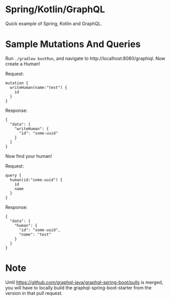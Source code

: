 # Spring/Kotlin/GraphQL
Quick example of Spring, Kotlin and GraphQL. 

# Sample Mutations And Queries
Run `./gradlew bootRun`, and navigate to http://localhost:8080/graphiql. Now create a Human!

Request:
```
mutation {
  writeHuman(name:"test") {
    id
  }
}
```

Response:
```
{
  "data": {
    "writeHuman": {
      "id": "some-uuid"
    }
  }
}
```

Now find your human!

Request:
```
query {
  human(id:"some-uuid") {
    id
    name
  }
}
```

Response:
```
{
  "data": {
    "human": {
      "id": "some-uuid",
      "name": "test"
    }
  }
}
```

# Note
Until https://github.com/graphql-java/graphql-spring-boot/pulls is merged, you
will have to locally build the graphql-spring-boot-starter from the version in 
that pull request.
